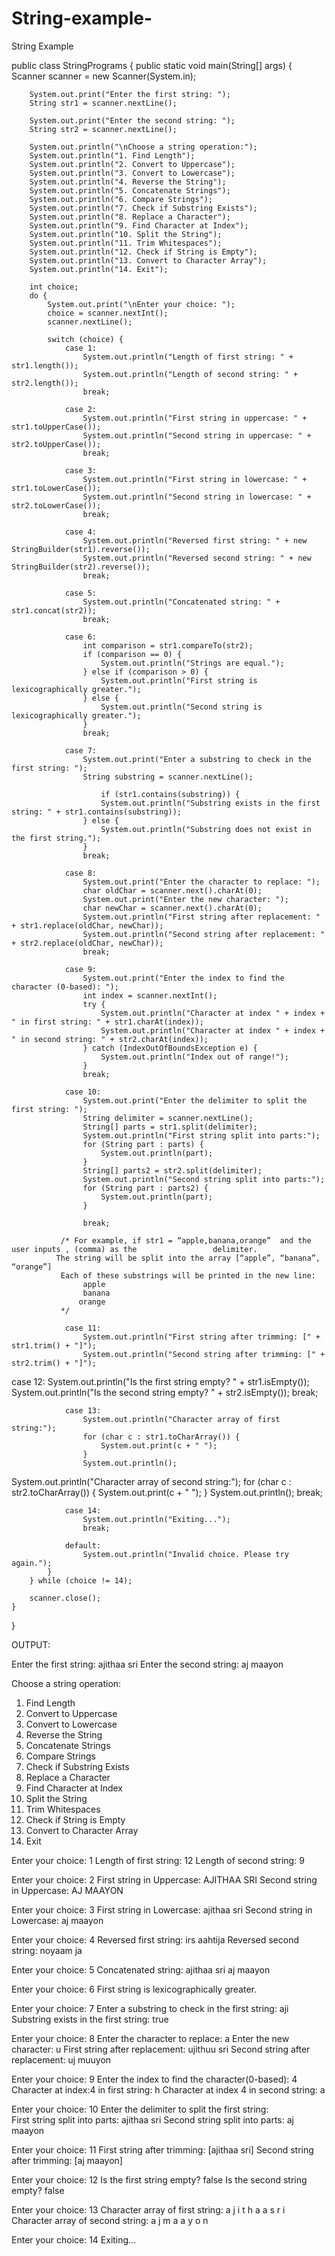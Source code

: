 # String-example-
String Example

public class StringPrograms {
    public static void main(String[] args) {
        Scanner scanner = new Scanner(System.in);
       
        System.out.print("Enter the first string: ");
        String str1 = scanner.nextLine(); 

        System.out.print("Enter the second string: ");
        String str2 = scanner.nextLine();

        System.out.println("\nChoose a string operation:");
        System.out.println("1. Find Length");
        System.out.println("2. Convert to Uppercase");
        System.out.println("3. Convert to Lowercase");
        System.out.println("4. Reverse the String");
        System.out.println("5. Concatenate Strings");
        System.out.println("6. Compare Strings");
        System.out.println("7. Check if Substring Exists");
        System.out.println("8. Replace a Character");
        System.out.println("9. Find Character at Index");
        System.out.println("10. Split the String");
        System.out.println("11. Trim Whitespaces");
        System.out.println("12. Check if String is Empty");
        System.out.println("13. Convert to Character Array");
        System.out.println("14. Exit");
        
        int choice;
        do {
            System.out.print("\nEnter your choice: ");
            choice = scanner.nextInt();
            scanner.nextLine(); 

            switch (choice) {
                case 1:
                    System.out.println("Length of first string: " + str1.length());
                    System.out.println("Length of second string: " + str2.length());
                    break; 

                case 2:
                    System.out.println("First string in uppercase: " + str1.toUpperCase());
                    System.out.println("Second string in uppercase: " + str2.toUpperCase());
                    break; 

                case 3:
                    System.out.println("First string in lowercase: " + str1.toLowerCase());
                    System.out.println("Second string in lowercase: " + str2.toLowerCase());
                    break; 

                case 4:
                    System.out.println("Reversed first string: " + new StringBuilder(str1).reverse());
                    System.out.println("Reversed second string: " + new StringBuilder(str2).reverse());
                    break; 

                case 5:
                    System.out.println("Concatenated string: " + str1.concat(str2));
                    break; 

                case 6:
                    int comparison = str1.compareTo(str2);
                    if (comparison == 0) {
                        System.out.println("Strings are equal.");
                    } else if (comparison > 0) {
                        System.out.println("First string is lexicographically greater.");
                    } else {
                        System.out.println("Second string is lexicographically greater.");
                    }
                    break; 

                case 7:
                    System.out.print("Enter a substring to check in the first string: ");
                    String substring = scanner.nextLine();	
                    
                        if (str1.contains(substring)) {
                        System.out.println("Substring exists in the first string: " + str1.contains(substring));
                    } else {
                        System.out.println("Substring does not exist in the first string.");
                    }
                    break; 

                case 8:
                    System.out.print("Enter the character to replace: ");
                    char oldChar = scanner.next().charAt(0);
                    System.out.print("Enter the new character: ");
                    char newChar = scanner.next().charAt(0);
                    System.out.println("First string after replacement: " + str1.replace(oldChar, newChar));
                    System.out.println("Second string after replacement: " + str2.replace(oldChar, newChar));
                    break; 

                case 9:
                    System.out.print("Enter the index to find the character (0-based): ");
                    int index = scanner.nextInt();
                    try {
                        System.out.println("Character at index " + index + " in first string: " + str1.charAt(index));
                        System.out.println("Character at index " + index + " in second string: " + str2.charAt(index));
                    } catch (IndexOutOfBoundsException e) {
                        System.out.println("Index out of range!");
                    }
                    break; 

                case 10:
                    System.out.print("Enter the delimiter to split the first string: ");
                    String delimiter = scanner.nextLine();
                    String[] parts = str1.split(delimiter);
                    System.out.println("First string split into parts:");
                    for (String part : parts) {
                        System.out.println(part);
                    }
                    String[] parts2 = str2.split(delimiter);
                    System.out.println("Second string split into parts:");
                    for (String part : parts2) {
                        System.out.println(part);
                    }

                    break; 

               /* For example, if str1 = “apple,banana,orange”  and the user inputs , (comma) as the                 delimiter.       
              The string will be split into the array [“apple”, “banana”, “orange”]
               Each of these substrings will be printed in the new line:
                    apple 
                    banana 
                   orange
               */

                case 11:
                    System.out.println("First string after trimming: [" + str1.trim() + "]");
                    System.out.println("Second string after trimming: [" + str2.trim() + "]");
 case 12:
                    System.out.println("Is the first string empty? " + str1.isEmpty());
                    System.out.println("Is the second string empty? " + str2.isEmpty());
                    break; 

                case 13:
                    System.out.println("Character array of first string:");
                    for (char c : str1.toCharArray()) {
                        System.out.print(c + " ");
                    }
                    System.out.println();

System.out.println("Character array of second string:");
                    for (char c : str2.toCharArray()) {
                        System.out.print(c + " ");
                    }
                    System.out.println();
                    break;

                case 14:
                    System.out.println("Exiting...");
                    break; 

                default:
                    System.out.println("Invalid choice. Please try again.");
            }
        } while (choice != 14);

        scanner.close();
    }
}

OUTPUT:

Enter the first string: ajithaa sri 
Enter the second string: aj maayon

Choose a string operation:
1. Find Length
2. Convert to Uppercase
3. Convert to Lowercase
4. Reverse the String
5. Concatenate Strings
6. Compare Strings
7. Check if Substring Exists
8. Replace a Character
9. Find Character at Index
10. Split the String
11. Trim Whitespaces
12. Check if String is Empty
13. Convert to Character Array
14. Exit

Enter your choice: 1
Length of first string: 12
Length of second string: 9

Enter your choice: 2
First string in Uppercase: AJITHAA SRI 
Second string in Uppercase: AJ MAAYON

Enter your choice: 3
First string in Lowercase: ajithaa sri 
Second string in Lowercase: aj maayon

Enter your choice: 4
Reversed first string:  irs aahtija
Reversed second string: noyaam ja

Enter your choice: 5
Concatenated string: ajithaa sri aj maayon

Enter your choice: 6
First string is lexicographically greater.

Enter your choice: 7
Enter a substring to check in the first string: aji
Substring exists in the first string: true

Enter your choice: 8
Enter the character to replace: a
Enter the new character: u
First string after replacement: ujithuu sri 
Second string after replacement: uj muuyon

Enter your choice: 9
Enter the index to find the character(0-based): 4
Character at index:4 in first string: h
Character at index 4 in second string: a

Enter your choice: 10
Enter the delimiter to split the first string:  
First string split into parts:
ajithaa
sri
Second string split into parts:
aj
maayon

Enter your choice: 11
First string after trimming: [ajithaa sri]
Second string after trimming: [aj maayon]

Enter your choice: 12
Is the first string empty? false
Is the second string empty? false

Enter your choice: 13
Character array of first string:
a j i t h a a   s r i   
Character array of second string:
a j   m a a y o n 

Enter your choice: 14
Exiting...

                    
